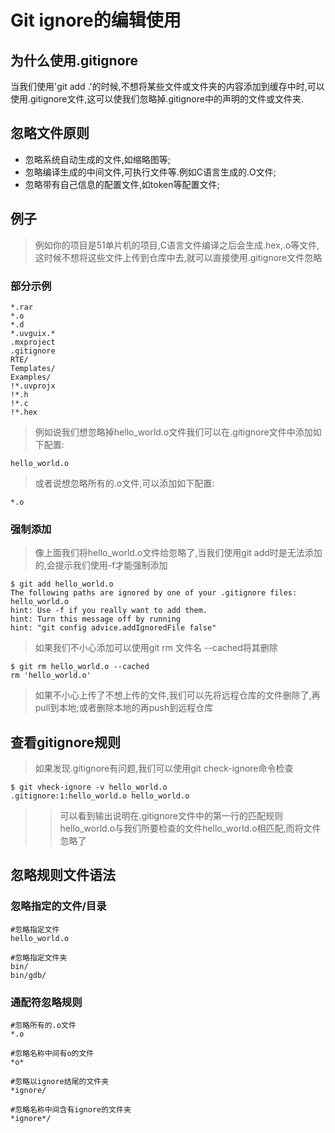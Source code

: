 # Git ignore的编辑使用

## 为什么使用.gitignore

当我们使用'git add .'的时候,不想将某些文件或文件夹的内容添加到缓存中时,可以使用.gitignore文件,这可以使我们忽略掉.gitignore中的声明的文件或文件夹.

## 忽略文件原则

- 忽略系统自动生成的文件,如缩略图等;
- 忽略编译生成的中间文件,可执行文件等.例如C语言生成的.O文件;
- 忽略带有自己信息的配置文件,如token等配置文件;

## 例子

> 例如你的项目是51单片机的项目,C语言文件编译之后会生成.hex,.o等文件,这时候不想将这些文件上传到仓库中去,就可以直接使用.gitignore文件忽略

### 部分示例

    *.rar
    *.o
    *.d
    *.uvguix.*
    .mxproject
    .gitignore
    RTE/
    Templates/
    Examples/
    !*.uvprojx
    !*.h
    !*.c
    !*.hex

> 例如说我们想忽略掉hello_world.o文件我们可以在.gitignore文件中添加如下配置:

    hello_world.o

> 或者说想忽略所有的.o文件,可以添加如下配置:

    *.o

### 强制添加

> 像上面我们将hello_world.o文件给忽略了,当我们使用git add时是无法添加的,会提示我们使用-f才能强制添加

    $ git add hello_world.o
    The following paths are ignored by one of your .gitignore files:
    hello_world.o
    hint: Use -f if you really want to add them.
    hint: Turn this message off by running
    hint: "git config advice.addIgnoredFile false"

> 如果我们不小心添加可以使用git rm 文件名 --cached将其删除

    $ git rm hello_world.o --cached
    rm 'hello_world.o'

> 如果不小心上传了不想上传的文件,我们可以先将远程仓库的文件删除了,再pull到本地;或者删除本地的再push到远程仓库

## 查看gitignore规则

> 如果发现.gitignore有问题,我们可以使用git check-ignore命令检查

    $ git vheck-ignore -v hello_world.o
    .gitignore:1:hello_world.o hello_world.o

>> 可以看到输出说明在.gitignore文件中的第一行的匹配规则hello_world.o与我们所要检查的文件hello_world.o相匹配,而将文件忽略了

## 忽略规则文件语法

### 忽略指定的文件/目录

    #忽略指定文件
    hello_world.o

    #忽略指定文件夹
    bin/
    bin/gdb/

### 通配符忽略规则

    #忽略所有的.o文件
    *.o

    #忽略名称中间有o的文件
    *o*

    #忽略以ignore结尾的文件夹
    *ignore/

    #忽略名称中间含有ignore的文件夹
    *ignore*/
